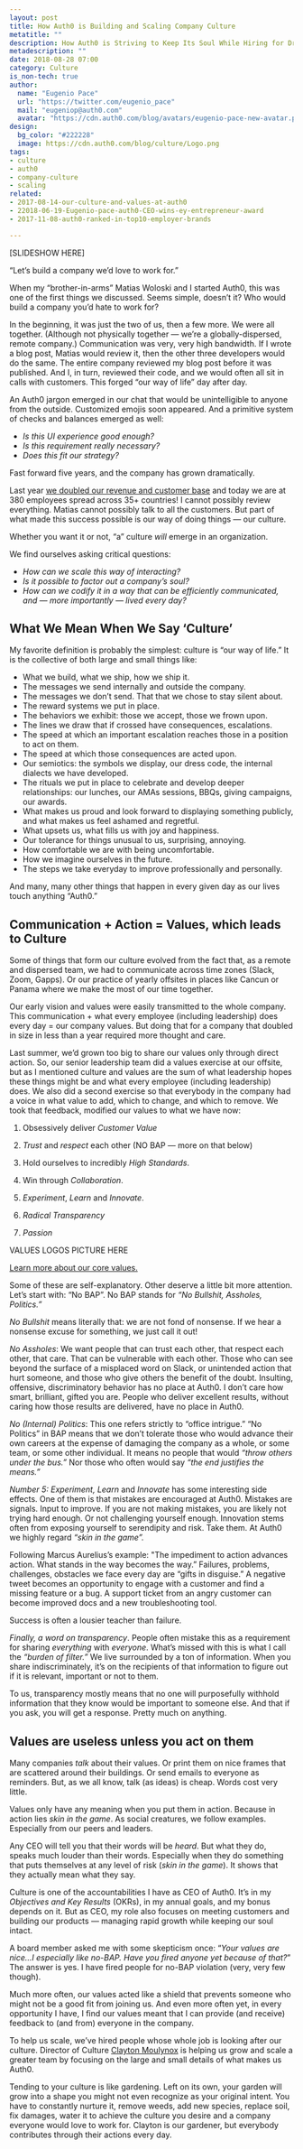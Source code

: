 ```yaml
---
layout: post
title: How Auth0 is Building and Scaling Company Culture
metatitle: ""
description: How Auth0 is Striving to Keep Its Soul While Hiring for Dramatic Growth
metadescription: ""
date: 2018-08-28 07:00
category: Culture
is_non-tech: true
author:
  name: "Eugenio Pace"
  url: "https://twitter.com/eugenio_pace"
  mail: "eugeniop@auth0.com"
  avatar: "https://cdn.auth0.com/blog/avatars/eugenio-pace-new-avatar.png"
design:
  bg_color: "#222228"
  image: https://cdn.auth0.com/blog/culture/Logo.png
tags:
- culture
- auth0
- company-culture
- scaling
related:
- 2017-08-14-our-culture-and-values-at-auth0
- 22018-06-19-Eugenio-pace-auth0-CEO-wins-ey-entrepreneur-award
- 2017-11-08-auth0-ranked-in-top10-employer-brands

---
```


[SLIDESHOW HERE]

“Let’s build a company we’d love to work for.”

When my “brother-in-arms” Matias Woloski and I started Auth0, this was one of the first things we discussed. Seems simple, doesn’t it? Who would build a company you’d hate to work for?

In the beginning, it was just the two of us, then a few more. We were all together. (Although not physically together — we’re a globally-dispersed, remote company.) Communication was very, very high bandwidth. If I wrote a blog post, Matias would review it, then the other three developers would do the same. The entire company reviewed my blog post before it was published. And I, in turn, reviewed their code, and we would often all sit in calls with customers. This forged “our way of life” day after day. 

An Auth0 jargon emerged in our chat that would be unintelligible to anyone from the outside. Customized emojis soon appeared. And a primitive system of checks and balances emerged as well: 

- _Is this UI experience good enough?_
- _Is this requirement really necessary?_
- _Does this fit our strategy?_

Fast forward five years, and the company has grown dramatically. 

Last year [we doubled our revenue and customer base](https://auth0.com/blog/auth0-announces-record-year/) and today we are at 380 employees spread across 35+ countries! I cannot possibly review everything. Matias cannot possibly talk to all the customers. But part of what made this success possible is our way of doing things — our culture.

Whether you want it or not, “a” culture *will* emerge in an organization. 

We find ourselves asking critical questions: 
- _How can we scale this way of interacting?_ 
- _Is it possible to factor out a company’s soul?_
- _How can we codify it in a way that can be efficiently communicated, and — more importantly — lived every day?_


## What We Mean When We Say ‘Culture’

My favorite definition is probably the simplest: culture is “our way of life.” It is the collective of both large and small things like:

- What we build, what we ship, how we ship it.
- The messages we send internally and outside the company.
- The messages we don’t send. That that we chose to stay silent about.
- The reward systems we put in place.
- The behaviors we exhibit: those we accept, those we frown upon.
- The lines we draw that if crossed have consequences, escalations.
- The speed at which an important escalation reaches those in a position to act on them.
- The speed at which those consequences are acted upon.
- Our semiotics: the symbols we display, our dress code, the internal dialects we have developed.
- The rituals we put in place to celebrate and develop deeper relationships: our lunches, our AMAs sessions, BBQs, giving campaigns, our awards.
- What makes us proud and look forward to displaying something publicly, and what makes us feel ashamed and regretful.
- What upsets us, what fills us with joy and happiness.
- Our tolerance for things unusual to us, surprising, annoying.
- How comfortable we are with being uncomfortable.
- How we imagine ourselves in the future.
- The steps we take everyday to improve professionally and personally.

And many, many other things that happen in every given day as our lives touch anything “Auth0.”

## Communication + Action = Values, which leads to Culture

Some of things that form our culture evolved from the fact that, as a remote and dispersed team, we had to communicate across time zones (Slack, Zoom, Gapps). Or our practice of yearly offsites in places like Cancun or Panama where we make the most of our time together.

Our early vision and values were easily transmitted to the whole company. This communication + what every employee (including leadership) does every day = our company values. But doing that for a company that doubled in size in less than a year required more thought and care. 

Last summer, we’d grown too big to share our values only through direct action. So, our senior leadership team did a values exercise at our offsite, but as I mentioned culture and values are the sum of what leadership hopes these things might be and what every employee (including leadership) does. We also did a second exercise so that everybody in the company had a voice in what value to add, which to change, and which to remove. We took that feedback, modified our values to what we have now:

1. Obsessively deliver *Customer Value*

2. *Trust* and *respect* each other (NO BAP — more on that below)

3. Hold ourselves to incredibly *High Standards*.

4. Win through *Collaboration*.

5. *Experiment*, *Learn* and *Innovate*.

6. *Radical Transparency*

7. *Passion*

VALUES LOGOS PICTURE HERE

[Learn more about our core values.](https://auth0.com/careers/culture)

Some of these are self-explanatory. Other deserve a little bit more attention. Let’s start with: “No BAP”. No BAP stands for _“No Bullshit, Assholes, Politics.”_

*No Bullshit* means literally that: we are not fond of nonsense. If we hear a nonsense excuse for something, we just call it out! 

*No Assholes*: We want people that can trust each other, that respect each other, that care. That can be vulnerable with each other. Those who can see beyond the surface of a misplaced word on Slack, or unintended action that hurt someone, and those who give others the benefit of the doubt. Insulting, offensive, discriminatory behavior has no place at Auth0. I don’t care how smart, brilliant, gifted you are. People who deliver excellent results, without caring how those results are delivered, have no place in Auth0.

*No (Internal) Politics*: This one refers strictly to “office intrigue.” “No Politics” in BAP means that we don’t tolerate those who would advance their own careers at the expense of damaging the company as a whole, or some team, or some other individual. It means no people that would _“throw others under the bus.”_ Nor those who often would say _“the end justifies the means.”_ 

*Number 5: Experiment, Learn* and *Innovate* has some interesting side effects. One of them is that mistakes are encouraged at Auth0. Mistakes are signals. Input to improve. If you are not making mistakes, you are likely not trying hard enough. Or not challenging yourself enough. Innovation stems often from exposing yourself to serendipity and risk. Take them. At Auth0 we highly regard _“skin in the game”._

Following Marcus Aurelius’s example: "The impediment to action advances action. What stands in the way becomes the way.” Failures, problems, challenges, obstacles we face every day are “gifts in disguise.” A negative tweet becomes an opportunity to engage with a customer and find a missing feature or a bug. A support ticket from an angry customer can become improved docs and a new troubleshooting tool. 


Success is often a lousier teacher than failure. 

*Finally, a word on transparency*. People often mistake this as a requirement for sharing _everything_ with _everyone_. What’s missed with this is what I call the _“burden of filter.”_ We live surrounded by a ton of information. When you share indiscriminately, it’s on the recipients of that information to figure out if it is relevant, important or not to them. 

To us, transparency mostly means that no one will purposefully withhold information that they know would be important to someone else. And that if you ask, you will get a response. Pretty much on anything.

## Values are useless unless you act on them

Many companies _talk_ about their values. Or print them on nice frames that are scattered around their buildings. Or send emails to everyone as reminders. But, as we all know, talk (as ideas) is cheap. Words cost very little. 

Values only have any meaning when you put them in action. Because in action lies _skin in the game_. As social creatures, we follow examples. Especially from our peers and leaders.

Any CEO will tell you that their words will be _heard_. But what they do, speaks much louder than their words. Especially when they do something that puts themselves at any level of risk (_skin in the game_). It shows that they actually mean what they say.

Culture is one of the accountabilities I have as CEO of Auth0. It’s in my _Objectives and Key Results_ (OKRs), in my annual goals, and my bonus depends on it. But as CEO, my role also focuses on meeting customers and building our products — managing rapid growth while keeping our soul intact.

A board member asked me with some skepticism once: “_Your values are nice...I especially like no-BAP. Have you fired anyone yet because of that?_” The answer is yes. I have fired people for no-BAP violation (very, very few though). 

Much more often, our values acted like a shield that prevents someone who might not be a good fit from joining us.  And even more often yet, in every opportunity I have, I find our values meant that I can provide (and receive) feedback to (and from) everyone in the company.

To help us scale, we’ve hired people whose whole job is looking after our culture. Director of Culture [Clayton Moulynox](https://twitter.com/claytonhm/) is helping us grow and scale a greater team by focusing on the large and small details of what makes us Auth0.

Tending to your culture is like gardening. Left on its own, your garden will grow into a shape you might not even recognize as your original intent. You have to constantly nurture it, remove weeds, add new species, replace soil, fix damages, water it to achieve the culture you desire and a company everyone would love to work for. Clayton is our gardener, but everybody contributes through their actions every day.
